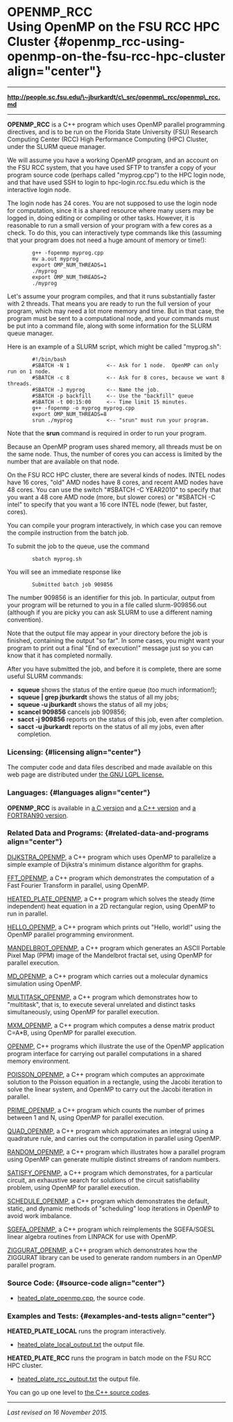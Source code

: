 OPENMP\_RCC\
Using OpenMP on the FSU RCC HPC Cluster {#openmp_rcc-using-openmp-on-the-fsu-rcc-hpc-cluster align="center"}
=======================================

------------------------------------------------------------------------

**http://people.sc.fsu.edu/\~jburkardt/c\_src/openmp\_rcc/openmp\_rcc.md**

------------------------------------------------------------------------

**OPENMP\_RCC** is a C++ program which uses OpenMP parallel programming
directives, and is to be run on the Florida State University (FSU)
Research Computing Center (RCC) High Performance Computing (HPC)
Cluster, under the SLURM queue manager.

We will assume you have a working OpenMP program, and an account on the
FSU RCC system, that you have used SFTP to transfer a copy of your
program source code (perhaps called "myprog.cpp") to the HPC login node,
and that have used SSH to login to hpc-login.rcc.fsu.edu which is the
interactive login node.

The login node has 24 cores. You are not supposed to use the login node
for computation, since it is a shared resource where many users may be
logged in, doing editing or compiling or other tasks. However, it is
reasonable to run a small version of your program with a few cores as a
check. To do this, you can interactively type commands like this
(assuming that your program does not need a huge amount of memory or
time!):

            g++ -fopenmp myprog.cpp
            mv a.out myprog
            export OMP_NUM_THREADS=1
            ./myprog
            export OMP_NUM_THREADS=2
            ./myprog
          

Let's assume your program compiles, and that it runs substantially
faster with 2 threads. That means you are ready to run the full version
of your program, which may need a lot more memory and time. But in that
case, the program must be sent to a computational node, and your
commands must be put into a command file, along with some information
for the SLURM queue manager.

Here is an example of a SLURM script, which might be called "myprog.sh":

            #!/bin/bash
            #SBATCH -N 1            <-- Ask for 1 node.  OpenMP can only run on 1 node.
            #SBATCH -c 8            <-- Ask for 8 cores, because we want 8 threads.
            #SBATCH -J myprog       <-- Name the job.
            #SBATCH -p backfill     <-- Use the "backfill" queue
            #SBATCH -t 00:15:00     <-- Time limit 15 minutes.
            g++ -fopenmp -o myprog myprog.cpp
            export OMP_NUM_THREADS=8
            srun ./myprog           <-- "srun" must run your program.
          

Note that the **srun** command is required in order to run your program.

Because an OpenMP program uses shared memory, all threads must be on the
same node. Thus, the number of cores you can access is limited by the
number that are available on that node.

On the FSU RCC HPC cluster, there are several kinds of nodes. INTEL
nodes have 16 cores, "old" AMD nodes have 8 cores, and recent AMD nodes
have 48 cores. You can use the switch "\#SBATCH -C YEAR2010" to specify
that you want a 48 core AMD node (more, but slower cores) or "\#SBATCH
-C intel" to specify that you want a 16 core INTEL node (fewer, but
faster, cores).

You can compile your program interactively, in which case you can remove
the compile instruction from the batch job.

To submit the job to the queue, use the command

            sbatch myprog.sh
          

You will see an immediate response like

            Submitted batch job 909856
          

The number 909856 is an identifier for this job. In particular, output
from your program will be returned to you in a file called
slurm-909856.out (although if you are picky you can ask SLURM to use a
different naming convention).

Note that the output file may appear in your directory before the job is
finished, containing the output "so far". In some cases, you might want
your program to print out a final "End of execution!" message just so
you can know that it has completed normally.

After you have submitted the job, and before it is complete, there are
some useful SLURM commands:

-   **squeue** shows the status of the entire queue (too much
    information!);
-   **squeue | grep jburkardt** shows the status of all my jobs;
-   **squeue -u jburkardt** shows the status of all my jobs;
-   **scancel 909856** cancels job 909856;
-   **sacct -j 909856** reports on the status of this job, even after
    completion.
-   **sacct -u jburkardt** reports on the status of all my jobs, even
    after completion.

### Licensing: {#licensing align="center"}

The computer code and data files described and made available on this
web page are distributed under [the GNU LGPL
license.](../../txt/gnu_lgpl.txt)

### Languages: {#languages align="center"}

**OPENMP\_RCC** is available in [a C
version](../../c_src/openmp_rcc/openmp_rcc.md) and [a C++
version](../../master/openmp_rcc/openmp_rcc.md) and [a FORTRAN90
version](../../f_src/openmp_rcc/openmp_rcc.md).

### Related Data and Programs: {#related-data-and-programs align="center"}

[DIJKSTRA\_OPENMP](../../master/dijkstra_openmp/dijkstra_openmp.md),
a C++ program which uses OpenMP to parallelize a simple example of
Dijkstra's minimum distance algorithm for graphs.

[FFT\_OPENMP](../../master/fft_openmp/fft_openmp.md), a C++ program
which demonstrates the computation of a Fast Fourier Transform in
parallel, using OpenMP.

[HEATED\_PLATE\_OPENMP](../../master/heated_plate_openmp/heated_plate_openmp.md),
a C++ program which solves the steady (time independent) heat equation
in a 2D rectangular region, using OpenMP to run in parallel.

[HELLO\_OPENMP](../../master/hello_openmp/hello_openmp.md), a C++
program which prints out "Hello, world!" using the OpenMP parallel
programming environment.

[MANDELBROT\_OPENMP](../../master/mandelbrot_openmp/mandelbrot_openmp.md),
a C++ program which generates an ASCII Portable Pixel Map (PPM) image of
the Mandelbrot fractal set, using OpenMP for parallel execution.

[MD\_OPENMP](../../master/md_openmp/md_openmp.md), a C++ program
which carries out a molecular dynamics simulation using OpenMP.

[MULTITASK\_OPENMP](../../master/multitask_openmp/multitask_openmp.md),
a C++ program which demonstrates how to "multitask", that is, to execute
several unrelated and distinct tasks simultaneously, using OpenMP for
parallel execution.

[MXM\_OPENMP](../../master/mxm_openmp/mxm_openmp.md), a C++ program
which computes a dense matrix product C=A\*B, using OpenMP for parallel
execution.

[OPENMP](../../master/openmp/openmp.md), C++ programs which
illustrate the use of the OpenMP application program interface for
carrying out parallel computations in a shared memory environment.

[POISSON\_OPENMP](../../master/poisson_openmp/poisson_openmp.md), a
C++ program which computes an approximate solution to the Poisson
equation in a rectangle, using the Jacobi iteration to solve the linear
system, and OpenMP to carry out the Jacobi iteration in parallel.

[PRIME\_OPENMP](../../master/prime_openmp/prime_openmp.md), a C++
program which counts the number of primes between 1 and N, using OpenMP
for parallel execution.

[QUAD\_OPENMP](../../master/quad_openmp/quad_openmp.md), a C++
program which approximates an integral using a quadrature rule, and
carries out the computation in parallel using OpenMP.

[RANDOM\_OPENMP](../../master/random_openmp/random_openmp.md), a C++
program which illustrates how a parallel program using OpenMP can
generate multiple distinct streams of random numbers.

[SATISFY\_OPENMP](../../master/satisfy_openmp/satisfy_openmp.md), a
C++ program which demonstrates, for a particular circuit, an exhaustive
search for solutions of the circuit satisfiability problem, using OpenMP
for parallel execution.

[SCHEDULE\_OPENMP](../../master/schedule_openmp/schedule_openmp.md),
a C++ program which demonstrates the default, static, and dynamic
methods of "scheduling" loop iterations in OpenMP to avoid work
imbalance.

[SGEFA\_OPENMP](../../master/sgefa_openmp/sgefa_openmp.md), a C++
program which reimplements the SGEFA/SGESL linear algebra routines from
LINPACK for use with OpenMP.

[ZIGGURAT\_OPENMP](../../master/ziggurat_openmp/ziggurat_openmp.md),
a C++ program which demonstrates how the ZIGGURAT library can be used to
generate random numbers in an OpenMP parallel program.

### Source Code: {#source-code align="center"}

-   [heated\_plate\_openmp.cpp](heated_plate_openmp.cpp), the source
    code.

### Examples and Tests: {#examples-and-tests align="center"}

**HEATED\_PLATE\_LOCAL** runs the program interactively.

-   [heated\_plate\_local\_output.txt](heated_plate_local_output.txt)
    the output file.

**HEATED\_PLATE\_RCC** runs the program in batch mode on the FSU RCC HPC
cluster.

-   [heated\_plate\_rcc\_output.txt](heated_plate_rcc_output.txt) the
    output file.

You can go up one level to [the C++ source codes](../cpp_src.md).

------------------------------------------------------------------------

*Last revised on 16 November 2015.*
